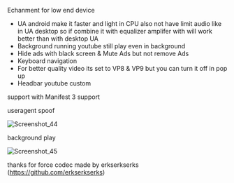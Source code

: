 Echanment for low end device
- UA android make it faster and light in CPU also not have limit audio like in UA desktop so if combine it with equalizer amplifer with will work better than with desktop UA
- Background running youtube still play even in background
- Hide ads with black screen & Mute Ads but not remove Ads
- Keyboard navigation
- For better quality video its set to VP8 & VP9 but you can turn it off in pop up
- Headbar youtube custom

support with Manifest 3 support

useragent spoof

![Screenshot_44](https://github.com/user-attachments/assets/55ac4cf5-5389-4611-b9a6-32671aab2898)

background play

![Screenshot_45](https://github.com/user-attachments/assets/2056a401-19c9-4d06-a13d-32cb794ab146)

thanks for force codec made by erkserkserks (https://github.com/erkserkserks)
